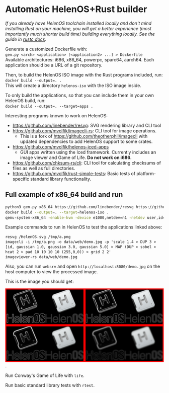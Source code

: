 # Automatic HelenOS+Rust builder

_If you already have HelenOS toolchain installed locally and don't mind installing Rust on your machine, you will get a better experience (most importantly much shorter build time) building everything locally. See the guide in [rustc docs](https://github.com/mvolfik/rust/blob/helenos/src/doc/rustc/src/platform-support/helenos.md#building)._

Generate a customized Dockerfile with:  
`gen.py <arch> <application> [<application2> ...] > Dockerfile`  
Available architectures: i686, x86_64, powerpc, sparc64, aarch64. Each application should be a URL of a git repository.

Then, to build the HelenOS ISO image with the Rust programs included, run:  
`docker build --output=. .`  
This will create a directory `helenos-iso` with the ISO image inside.

To only build the applications, so that you can include them in your own HelenOS build, run:  
`docker build --output=. --target=apps .`

Interesting programs known to work on HelenOS:
- https://github.com/linebender/resvg: SVG rendering library and CLI tool
- https://github.com/mvolfik/imagecli-rs: CLI tool for image operations.
    - This is a fork of https://github.com/theotherphil/imagecli with updated dependencies to add HelenOS support to some crates.
- https://github.com/mvolfik/helenos-iced-apps
    - GUI apps written using the Iced framework. Currently includes an image viewer and Game of Life. **Do not work on i686.**
- https://github.com/chksum-rs/cli: CLI tool for calculating checksums of files as well as full directories.
- https://github.com/mvolfik/rust-simple-tests: Basic tests of platform-specific standard library functionality.

## Full example of x86_64 build and run

```bash
python3 gen.py x86_64 https://github.com/linebender/resvg https://github.com/mvolfik/imagecli-rs https://github.com/mvolfik/helenos-iced-apps https://github.com/mvolfik/rust-simple-tests > Dockerfile
docker build --output=. --target=helenos-iso .
qemu-system-x86_64 -enable-kvm -device e1000,netdev=n1 -netdev user,id=n1,hostfwd=udp::8080-:8080,hostfwd=udp::8081-:8081,hostfwd=tcp::8080-:8080,hostfwd=tcp::8081-:8081,hostfwd=tcp::2223-:2223 -usb -device nec-usb-xhci,id=xhci -device usb-tablet -device intel-hda -device hda-duplex -serial stdio -boot d -cdrom helenos-iso/image.iso -m 2G
```

Example commands to run in HelenOS to test the applications linked above:

```
resvg /HelenOS.svg /tmp/a.png
imagecli -i /tmp/a.png -o data/web/demo.jpg -p 'scale 1.4 > DUP 3 > [id, gaussian 1.0, gaussian 3.0, gaussian 5.0] > MAP (DUP > sobel > hcat 2 > pad 10 10 10 10 (255,0,0)) > grid 2 2'
imageviewer-rs data/web/demo.jpg
```

Also, you can run `websrv` and open `http://localhost:8080/demo.jpg` on the host computer to view the processed image.

This is the image you should get:

![demo image](demo.jpg).

Run Conway's Game of Life with `life`.

Run basic standard library tests with `rtest`.
